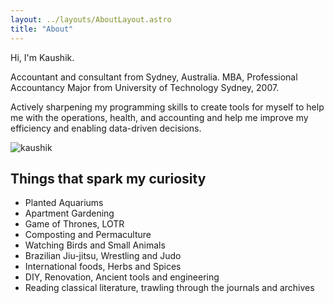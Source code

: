 ```yaml
---
layout: ../layouts/AboutLayout.astro
title: "About"
---
```


Hi, I'm Kaushik.

Accountant and consultant from Sydney, Australia. MBA, Professional Accountancy Major from University of Technology Sydney, 2007.

Actively sharpening my programming skills to create tools for myself to help me with the operations, health, and accounting and help me improve my efficiency and enabling data-driven decisions.

<div>
  <img src="/assets/kaushik.png" class="sm:w-1/2 mx-auto" alt="kaushik">
</div>

## Things that spark my curiosity

- Planted Aquariums
- Apartment Gardening
- Game of Thrones, LOTR
- Composting and Permaculture
- Watching Birds and Small Animals
- Brazilian Jiu-jitsu, Wrestling and Judo
- International foods, Herbs and Spices
- DIY, Renovation, Ancient tools and engineering
- Reading classical literature, trawling through the journals and archives
